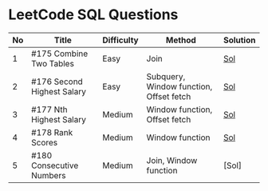 # LeetCode SQL Questions

| No | Title                      | Difficulty | Method                                  | Solution |
|----|----------------------------|------------|-----------------------------------------|----------|
| 1  | #175 Combine Two Tables    | Easy       | Join                                    |[Sol](175-Combine-Two-Tables.sql)      |
| 2  | #176 Second Highest Salary | Easy       | Subquery, Window function, Offset fetch |[Sol](176-Second-Highest-Salary.sql)           |
| 3  | #177 Nth Highest Salary    | Medium     | Window function, Offset fetch           |[Sol](177-Nth-Highest-Salary.sql)          |
| 4  | #178 Rank Scores           | Medium     | Window function                         |[Sol](178-Rank-Scores.sql)          |
| 5  | #180 Consecutive Numbers   | Medium     | Join, Window function                   |[Sol]          |
